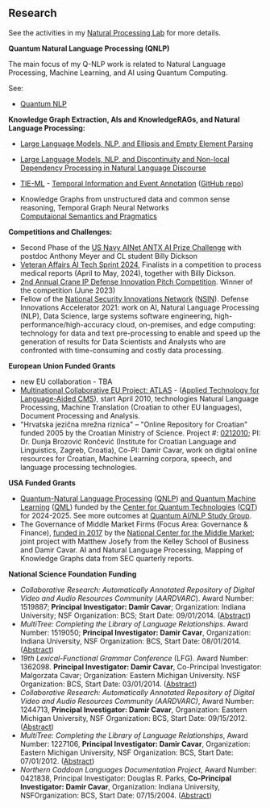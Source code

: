 ## Research

See the activities in my [Natural Processing Lab](http://nlp-lab.org/) for more details.


**Quantum Natural Language Processing (QNLP)**

The main focus of my Q-NLP work is related to Natural Language Processing, Machine Learning, and AI using Quantum Computing.

See:

- [Quantum NLP](https://nlp-lab.org/quantumnlp/)


**Knowledge Graph Extraction, AIs and KnowledgeRAGs, and Natural Language Processing:**

- [Large Language Models, NLP, and Ellipsis and Empty Element Parsing](https://nlp-lab.org/ellipsis)
- [Large Language Models, NLP, and Discontinuity and Non-local Dependency Processing in Natural Language Discourse](https://nlp-lab.org/discontinuities)
- [TIE-ML](https://nlp-lab.org/timeevents/) - [Temporal Information and Event Annotation](https://nlp-lab.org/timeevents/) ([GitHub repo](https://github.com/dcavar/tieml))

- Knowledge Graphs from unstructured data and common sense reasoning, Temporal Graph Neural Networks<br/>
	[Computaional Semantics and Pragmatics](https://nlp-lab.org/discontinuities/CompSemGraph)


**Competitions and Challenges:**

- Second Phase of the [US Navy AINet ANTX AI Prize Challenge](https://www.challenge.gov/challenge/networks-advanced-naval-technology-exercise-ainetantx-artificial-intelligence-prize-challenge/) with postdoc Anthony Meyer and CL student Billy Dickson
- [Veteran Affairs AI Tech Sprint 2024](https://department.va.gov/ai/engage/), Finalists in a competition to process medical reports (April to May, 2024), together with Billy Dickson.
- [2nd Annual Crane IP Defense Innovation Pitch Competition](https://radiusindiana.com/news/article/bloomington-based-start-up-wins-crane-ip-defense-innovation-pitch-competition). Winner of the competition (June 2023) 
- Fellow of the [National Security Innovations Network](https://nsin.mil/) ([NSIN](https://nsin.mil/)). Defense Innovations Accelerator 2021: work on AI, Natural Language Processing (NLP), Data Science, large systems software engineering, high-performance/high-accuracy cloud, on-premises, and edge computing: technology for data and text pre-processing to enable and speed up the generation of results for Data Scientists and Analysts who are confronted with time-consuming and costly data processing.


**European Union Funded Grants**

- new EU collaboration - TBA
- [Multinational Collaborative EU Project: ATLAS](https://www.atlasproject.eu/atlas/project/en/index.html) -  ([Applied Technology for Language-Aided CMS](https://www.atlasproject.eu/atlas/project/en/index.html)), start April 2010, technologies Natural Language Processing, Machine Translation (Croatian to other EU languages), Document Processing and Analysis.
- "Hrvatska jezična mrežna riznica" – "Online Repository for Croatian" funded 2005 by the Croatian Ministry of Science. Project #: [0212010](http://zprojekti.mzos.hr/zprojektiold/prikaz_det.asp?offset=1765&ID=0212010); PI: Dr. Dunja Brozović Rončević (Institute for Croatian Language and Linguistics, Zagreb, Croatia), Co-PI: Damir Cavar, work on digital online resources for Croatian, Machine Learning corpora, speech, and language processing technologies.


**USA Funded Grants**

- [Quantum-Natural Language Processing](https://www.purdue.edu/cqt/research/year-2-projects.php) ([QNLP](https://www.purdue.edu/cqt/research/year-2-projects.php)) [and Quantum Machine Learning](https://www.purdue.edu/cqt/research/year-2-projects.php) ([QML](https://www.purdue.edu/cqt/research/year-2-projects.php)) funded by the [Center for Quantum Technologies](https://www.purdue.edu/cqt/) ([CQT](https://www.purdue.edu/cqt/)) for 2024-2025. See more outcomes at [Quantum AI/NLP Study Group](https://nlp-lab.org/quantumnlp/).
- The Governance of Middle Market Firms (Focus Area: Governance &amp; Finance), [funded in 2017](https://www.middlemarketcenter.org/Media/Documents/national-center-for-the-middle-market-2017-annual-report_NCMM_2017_AR_FINAL.pdf) by the [National Center for the Middle Market](https://www.middlemarketcenter.org/); joint project with Matthew Josefy from the Kelley School of Business and Damir Cavar. AI and Natural Language Processing, Mapping of Knowledge Graphs data from SEC quarterly reports.

**National Science Foundation Funding**

- *Collaborative Research: Automatically Annotated Repository of Digital Video and Audio Resources Community* (*AARDVARC*). Award Number: 1519887; **Principal Investigator: Damir Cavar**; Organization: Indiana University; NSF Organization: BCS; Start Date: 09/01/2014. ([Abstract](https://ui.adsabs.harvard.edu/abs/2014nsf....1519887C/abstract))
- *MultiTree: Completing the Library of Language Relationships*. Award Number: 1519050; **Principal Investigator: Damir Cavar**, Organization: Indiana University, NSF Organization: BCS, Start Date: 08/01/2014. ([Abstract](https://ui.adsabs.harvard.edu/abs/2014nsf....1519050C/abstract))
- *19th Lexical-Functional Grammar Conference* (LFG). Award Number: 1362098. **Principal Investigator: Damir Cavar**, Co-Principal Investigator: Malgorzata Cavar; Organization: Eastern Michigan University. NSF Organization: BCS, Start Date: 03/01/2014. ([Abstract](https://ui.adsabs.harvard.edu/abs/2014nsf....1362098C/abstract))
- *Collaborative Research: Automatically Annotated Repository of Digital Video and Audio Resources Community (AARDVARC)*, Award Number: 1244713, **Principal Investigator: Damir Cavar**, Organization: Eastern Michigan University, NSF Organization: BCS, Start Date: 09/15/2012. ([Abstract](https://ui.adsabs.harvard.edu/abs/2012nsf....1244713A/abstract))
- *MultiTree: Completing the Library of Language Relationships*, Award Number: 1227106, **Principal Investigator: Damir Cavar**, Organization: Eastern Michigan University, NSF Organization: BCS, Start Date: 07/01/2012. ([Abstract](https://ui.adsabs.harvard.edu/abs/2012nsf....1227106A/abstract))
- *Northern Caddoan Languages Documentation Project*, Award Number: 0421838, Principal Investigator: Douglas R. Parks, **Co-Principal Investigator: Damir Cavar**, Organization: Indiana University, NSFOrganization: BCS, Start Date: 07/15/2004. ([Abstract](https://ui.adsabs.harvard.edu/abs/2004nsf....0421838P/abstract))





